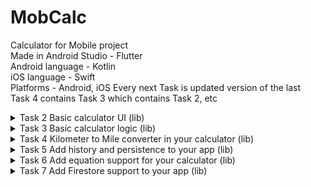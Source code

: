 # MobCalc
Calculator for Mobile project<br>
Made in Android Studio - Flutter<br>
Android language - Kotlin<br>
iOS language - Swift<br>
Platforms - Android, iOS
Every next Task is updated version of the last<br>
Task 4 contains Task 3 which contains Task 2, etc

<details>
<summary>Task 2 Basic calculator UI (lib)</summary>
<br>
Contains 3 dart files:<br>
  1) main.dart - Responsible for starting the app<br>
  2) calculator_app.dart - Defines the MyApp class<br>
  3) calculator.dart - Contains the Calculator widget<br>
</details>
<details>
<summary>Task 3 Basic calculator logic (lib)</summary>
<br>
  Contains 4 dart files:<br>
  1) main.dart - Responsible for starting the app<br>
  2) calculator_app.dart - Defines the MyApp class<br>
  3) calculator.dart -> calculator_screen.dart - Responsible for the UI and user input. Communicates with the CalculatorController to handle the calculator logic<br>
  4) calculator_controller.dart - Logic for handling numbers, operators, and calculating results<br>
  x) Requers rxdart: 0.27.1 in pubspec.yaml dependencies under flutter:<br>
  dependencies:<br>
  flutter:<br>
    sdk: flutter<br>
  rxdart: 0.27.1<br>
</details>
<details>
<summary>Task 4 Kilometer to Mile converter in your calculator (lib)</summary>
<br>
Contains previous 4 dart files + 1 new for kilo to miles and back:<br>
  5) converter_sceen.dart (new) - switches to new screen. Converts kilometers to miles and back.
</details>
<details>
<summary>Task 5 Add history and persistence to your app (lib)</summary>
<br>
Placeholder
</details>
<details>
<summary>Task 6 Add equation support for your calculator (lib)</summary>
<br>
Placeholder
</details>
<details>
<summary>Task 7 Add Firestore support to your app (lib)</summary>
<br>
Placeholder
</details>
